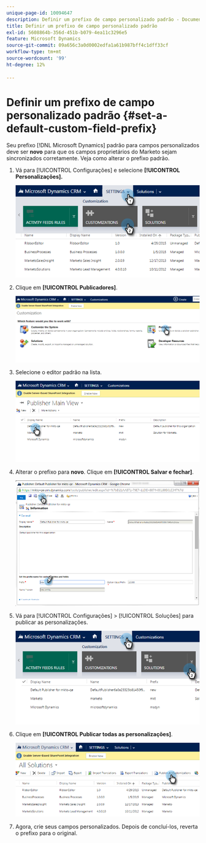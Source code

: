```yaml
---
unique-page-id: 10094647
description: Definir um prefixo de campo personalizado padrão - Documentação do Marketo - Documentação do produto
title: Definir um prefixo de campo personalizado padrão
exl-id: 5608864b-356d-451b-b079-4ea11c3296e5
feature: Microsoft Dynamics
source-git-commit: 09a656c3a0d0002edfa1a61b987bff4c1dff33cf
workflow-type: tm+mt
source-wordcount: '99'
ht-degree: 12%

---
```


# Definir um prefixo de campo personalizado padrão {#set-a-default-custom-field-prefix}

Seu prefixo [!DNL Microsoft Dynamics] padrão para campos personalizados deve ser **novo** para que os campos proprietários do Marketo sejam sincronizados corretamente. Veja como alterar o prefixo padrão.

1. Vá para [!UICONTROL Configurações] e selecione **[!UICONTROL Personalizações].**

   ![](assets/image2015-10-9-11-3a18-3a8.png)

1. Clique em **[!UICONTROL Publicadores]**.

   ![](assets/image2015-10-9-11-3a19-3a39.png)

1. Selecione o editor padrão na lista.

   ![](assets/image2015-10-9-11-3a2-3a45.png)

1. Alterar o prefixo para **novo**. Clique em **[!UICONTROL Salvar e fechar]**.

   ![](assets/image2015-10-9-11-3a9-3a17.png)

1. Vá para [!UICONTROL Configurações] > [!UICONTROL Soluções] para publicar as personalizações.

   ![](assets/image2015-10-9-11-3a12-3a43.png)

1. Clique em **[!UICONTROL Publicar todas as personalizações]**.

   ![](assets/image2015-10-9-11-3a14-3a42.png)

1. Agora, crie seus campos personalizados. Depois de concluí-los, reverta o prefixo para o original.
